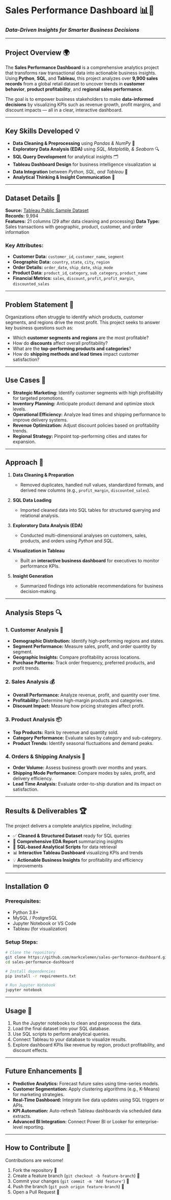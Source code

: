 # **Sales Performance Dashboard** 📊💼

### *Data-Driven Insights for Smarter Business Decisions*

---

## **Project Overview** 🌍

The **Sales Performance Dashboard** is a comprehensive analytics project that transforms raw transactional data into actionable business insights. Using **Python**, **SQL**, and **Tableau**, this project analyzes over **9,900 sales records** from a global retail dataset to uncover trends in **customer behavior**, **product profitability**, and **regional sales performance**.

The goal is to empower business stakeholders to make **data-informed decisions** by visualizing KPIs such as revenue growth, profit margins, and discount impacts — all in a clear, interactive dashboard.

---

## **Key Skills Developed** 💡

* **Data Cleaning & Preprocessing** using *Pandas & NumPy* 🧹
* **Exploratory Data Analysis (EDA)** using *SQL, Matplotlib, & Seaborn* 🔍
* **SQL Query Development** for analytical insights 🗂️
* **Tableau Dashboard Design** for business intelligence visualization 📊
* **Data Integration** between *Python, SQL, and Tableau* 🔗
* **Analytical Thinking & Insight Communication** 🧠

---

## **Dataset Details** 📑

**Source:** [Tableau Public Sample Dataset](https://public.tableau.com/app/learn/sample-data)  
**Records:** 9,994  
**Features:** 21 columns (29 after data cleaning and processing)
**Data Type:** Sales transactions with geographic, product, customer, and order information

### **Key Attributes:**

* **Customer Data:** `customer_id`, `customer_name`, `segment`
* **Geographic Data:** `country`, `state`, `city`, `region`
* **Order Details:** `order_date`, `ship_date`, `ship_mode`
* **Product Data:** `product_id`, `category`, `sub_category`, `product_name`
* **Financial Metrics:** `sales`, `discount`, `profit`, `profit_margin`, `discounted_sales`

---

## **Problem Statement** 🎯

Organizations often struggle to identify which products, customer segments, and regions drive the most profit.
This project seeks to answer key business questions such as:

* Which **customer segments and regions** are the most profitable?
* How do **discounts** affect overall profitability?
* What are the **top-performing products and categories**?
* How do **shipping methods and lead times** impact customer satisfaction?

---

## **Use Cases** 💼

* **Strategic Marketing:** Identify customer segments with high profitability for targeted promotions.
* **Inventory Planning:** Anticipate product demand and optimize stock levels.
* **Operational Efficiency:** Analyze lead times and shipping performance to improve delivery systems.
* **Revenue Optimization:** Adjust discount policies based on profitability trends.
* **Regional Strategy:** Pinpoint top-performing cities and states for expansion.

---

## **Approach** 🧭

1. **Data Cleaning & Preparation**

   * Removed duplicates, handled null values, standardized formats, and derived new columns (e.g., `profit_margin`, `discounted_sales`).
2. **SQL Data Loading**

   * Imported cleaned data into SQL tables for structured querying and relational analysis.
3. **Exploratory Data Analysis (EDA)**

   * Conducted multi-dimensional analyses on customers, sales, products, and orders using *Python* and *SQL*.
4. **Visualization in Tableau**

   * Built an **interactive business dashboard** for executives to monitor performance KPIs.
5. **Insight Generation**

   * Summarized findings into actionable recommendations for business decision-making.

---

## **Analysis Steps** 🔍

### **1. Customer Analysis** 👥

* **Demographic Distribution:** Identify high-performing regions and states.
* **Segment Performance:** Measure sales, profit, and order quantity by segment.
* **Geographic Insights:** Compare profitability across locations.
* **Purchase Patterns:** Track order frequency, preferred products, and profit trends.

### **2. Sales Analysis** 💰

* **Overall Performance:** Analyze revenue, profit, and quantity over time.
* **Profitability:** Determine high-margin products and categories.
* **Discount Impact:** Measure how pricing strategies affect profit.

### **3. Product Analysis** 📦

* **Top Products:** Rank by revenue and quantity sold.
* **Category Performance:** Evaluate sales by category and sub-category.
* **Product Trends:** Identify seasonal fluctuations and demand peaks.

### **4. Orders & Shipping Analysis** 🚚

* **Order Volume:** Assess business growth over months and years.
* **Shipping Mode Performance:** Compare modes by sales, profit, and delivery efficiency.
* **Lead Time Analysis:** Evaluate order-to-ship duration and its impact on satisfaction.

---

## **Results & Deliverables** 🏆

The project delivers a complete analytics pipeline, including:

* ✅ **Cleaned & Structured Dataset** ready for SQL queries
* 📘 **Comprehensive EDA Report** summarizing insights
* 💾 **SQL-based Analytical Scripts** for data retrieval
* 📊 **Interactive Tableau Dashboard** visualizing KPIs and trends
* 💡 **Actionable Business Insights** for profitability and efficiency improvements

---

## **Installation** ⚙️

### **Prerequisites:**

* Python 3.8+
* MySQL / PostgreSQL
* Jupyter Notebook or VS Code
* Tableau (for visualization)

### **Setup Steps:**

```bash
# Clone the repository
git clone https://github.com/markcelemen/sales-performance-dashboard.git
cd sales-performance-dashboard

# Install dependencies
pip install -r requirements.txt

# Run Jupyter Notebook
jupyter notebook
```

---

## **Usage** 🚀

1. Run the Jupyter notebooks to clean and preprocess the data.
2. Load the final dataset into your SQL database.
3. Use SQL scripts to perform analytical queries.
4. Connect Tableau to your database to visualize results.
5. Explore dashboard KPIs like revenue by region, product profitability, and discount effects.

---

## **Future Enhancements** 🔮

* **Predictive Analytics:** Forecast future sales using time-series models.
* **Customer Segmentation:** Apply clustering algorithms (e.g., K-Means) for marketing strategies.
* **Real-Time Dashboard:** Integrate live data updates using SQL triggers or APIs.
* **KPI Automation:** Auto-refresh Tableau dashboards via scheduled data extracts.
* **Advanced BI Integration:** Connect Power BI or Looker for enterprise-level reporting.

---

## **How to Contribute** 🤝

Contributions are welcome!

1. Fork the repository 🍴
2. Create a feature branch (`git checkout -b feature-branch`) 🌱
3. Commit your changes (`git commit -m 'Add feature'`) 📝
4. Push the branch (`git push origin feature-branch`) 🚀
5. Open a Pull Request 🔀
